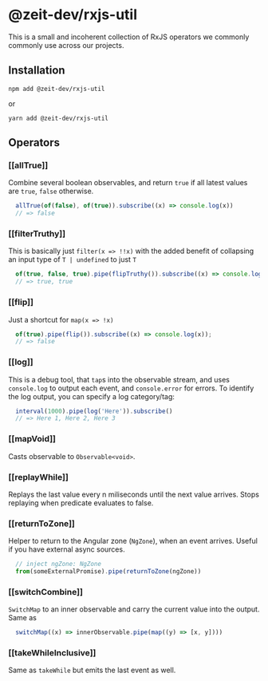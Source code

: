 # @zeit-dev/rxjs-util

This is a small and incoherent collection of RxJS operators we commonly
commonly use across our projects.

## Installation

```shell
npm add @zeit-dev/rxjs-util
```
or
```shell
yarn add @zeit-dev/rxjs-util
```

## Operators

### [[allTrue]]

Combine several boolean observables, and return `true` if 
all latest values are `true`, `false` otherwise.

```typescript
  allTrue(of(false), of(true)).subscribe((x) => console.log(x))
  // => false
``` 

### [[filterTruthy]] 

This is basically just `filter(x => !!x)` with the 
added benefit of collapsing an input type of `T | undefined` to just `T`

```typescript
  of(true, false, true).pipe(flipTruthy()).subscribe((x) => console.log(x));
  // => true, true
``` 

### [[flip]] 

Just a shortcut for `map(x => !x)`

```typescript
  of(true).pipe(flip()).subscribe((x) => console.log(x));
  // => false
``` 

### [[log]] 

This is a debug tool, that `tap`s into the observable stream,
and uses `console.log` to output each event, and `console.error` for
errors. To identify the log output, you can specify a log category/tag:

```typescript
  interval(1000).pipe(log('Here')).subscribe()
  // => Here 1, Here 2, Here 3
``` 

### [[mapVoid]]

Casts observable to `Observable<void>`.

### [[replayWhile]]

Replays the last value every n miliseconds until the next value arrives.
Stops replaying when predicate evaluates to false.

### [[returnToZone]]

Helper to return to the Angular zone (`NgZone`), when an event arrives.
Useful if you have external async sources.

```typescript
  // inject ngZone: NgZone
  from(someExternalPromise).pipe(returnToZone(ngZone))
```

### [[switchCombine]]

`SwitchMap` to an inner observable and carry the current value into the output.
Same as

```typescript
  switchMap((x) => innerObservable.pipe(map((y) => [x, y])))
```

### [[takeWhileInclusive]]

Same as `takeWhile` but emits the last event as well.
